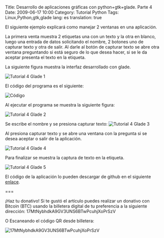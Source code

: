 Title: Desarrollo de aplicaciones gráficas con python+gtk+glade. Parte 4
Date: 2009-06-17 10:00
Category: Tutorial Python
Tags: Linux,Python,gtk,glade
lang: es
translation: true

El siguiente ejemplo explicará como manejar 2 ventanas en una aplicación.

La primera venta muestra 2 etiquetas una con un texto y la otra en blanco, luego
una entrada de datos solicitando el nombre, 2 botones uno de capturar texto y otra
de salir. Al darle al botón de capturar texto se abre otra ventana preguntando si está
seguro de lo que desea hacer, si se le da aceptar presenta el texto en la etiqueta.

La siguiente figura muestra la interfaz desarrollado con glade.

![Tutorial 4 Glade 1](./imagenes/tutorialglade4-1.png)

El código del programa es el siguiente:

![Código](./imagenes/tutorialpythongtkglade4-codigo.png)


Al ejecutar el programa se muestra la siguiente figura:

![Tutorial 4 Glade 2](./imagenes/tutorialglade4-2.png)

Se escribe el nombre y se presiona capturar texto:
![Tutorial 4 Glade 3](./imagenes/tutorialglade4-3.png)

Al presiona capturar texto y se abre una ventana con la pregunta si se desea
aceptar o salir de la aplicación.

![Tutorial 4 Glade 4](./imagenes/tutorialglade4-4.png)

Para finalizar se muestra la captura de texto en la etiqueta.

![Tutorial 4 Glade 5](./imagenes/tutorialglade4-5.png)


El código de la aplicación lo pueden descargar de github en el siguiente
[enlace](https://github.com/ecrespo/ecrespo.github.io/blob/master/content/code/2009/tutorialgtkglade4.py).


===

¡Haz tu donativo!
Si te gustó el artículo puedes realizar un donativo con Bitcoin (BTC)
usando la billetera digital de tu preferencia a la siguiente
dirección: 17MtNybhdkA9GV3UNS6BTwPcuhjXoPrSzV

O Escaneando el código QR desde billetera:

![17MtNybhdkA9GV3UNS6BTwPcuhjXoPrSzV](./imagenes/17MtNybhdkA9GV3UNS6BTwPcuhjXoPrSzV.png)
